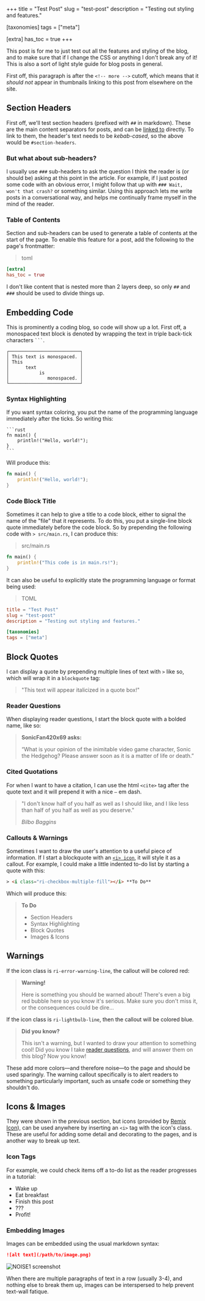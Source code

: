 +++
title = "Test Post"
slug = "test-post"
description = "Testing out styling and features."

[taxonomies]
tags = ["meta"]

[extra]
has_toc = true
+++

This post is for me to just test out all the features and styling of the blog, and to
make sure that if I change the CSS or anything I don't break any of it! This is also a
sort of light style guide for blog posts in general.

<!-- more -->

First off, this paragraph is after the `<!-- more -->` cutoff, which means that it *should not*
appear in thumbnails linking to this post from elsewhere on the site.

## Section Headers

First off, we'll test section headers (prefixed with `##` in markdown). These are the main content
separators for posts, and can be [linked to](#section-headers) directly. To link to them, the
header's text needs to be *kebab-cased*, so the above would be `#section-headers`.

### But what about sub-headers?

I usually use `###` sub-headers to ask the question I think the reader is (or should be) asking at
this point in the article. For example, if I just posted some code with an obvious error, I might
follow that up with `### Wait, won't that crash?` or something similar. Using this approach lets
me write posts in a conversational way, and helps me continually frame myself in the mind of the
reader.

### Table of Contents

Section and sub-headers can be used to generate a table of contents at the start of the page. To
enable this feature for a post, add the following to the page's frontmatter:

> toml
```toml
[extra]
has_toc = true
```

I don't like content that is nested more than 2 layers deep, so only `##` and `###` should be used
to divide things up.

## Embedding Code

This is prominently a coding blog, so code will show up a lot. First off, a monospaced text block is
denoted by wrapping the text in triple back-tick characters <code>&#x0060;&#x0060;&#x0060;</code>.

```
┌──────────────────────────┐
│ This text is monospaced. │
│ This                     │
│      text                │
│           is             │
│              monospaced. │
└──────────────────────────┘
```

### Syntax Highlighting

If you want syntax coloring, you put the name of the programming language immediately after the ticks.
So writing this:

~~~
```rust
fn main() {
    println!("Hello, world!");
}
```
~~~

Will produce this:

```rust
fn main() {
    println!("Hello, world!");
}
```

### Code Block Title

Sometimes it can help to give a title to a code block, either to signal the name of the "file" that
it represents. To do this, you put a single-line block quote immediately before the code block. So by prepending
the following code with `> src/main.rs`, I can produce this:

> src/main.rs
```rust
fn main() {
    println!("This code is in main.rs!");
}
```

It can also be useful to explicitly state the programming language or format being used:

> TOML
```toml
title = "Test Post"
slug = "test-post"
description = "Testing out styling and features."

[taxonomies]
tags = ["meta"]
```

## Block Quotes

I can display a quote by prepending multiple lines of text with `>` like so, which will
wrap it in a `blockquote` tag:

> "This text will appear italicized in a quote box!"

### Reader Questions

When displaying reader questions, I start the block quote with a bolded name, like so:

> **SonicFan420x69 asks:**
>
> &ldquo;What is your opinion of the inimitable video game character, Sonic the Hedgehog? Please
> answer soon as it is a matter of life or death.&rdquo;

### Cited Quotations

For when I want to have a citation, I can use the html `<cite>` tag after the quote text and it
will prepend it with a nice `—` em dash.

> "I don't know half of you half as well as I should like, and I like less than half of you half
> as well as you deserve."
>
> <cite>Bilbo Baggins</cite>

### Callouts &amp; Warnings

Sometimes I want to draw the user's attention to a useful piece of information. If I start a
blockquote with an [`<i> icon`](#icons-images), it will style it as a callout. For example,
I could make a little indented to-do list by starting a quote with this:

```html
> <i class="ri-checkbox-multiple-fill"></i> **To Do**
```

Which will produce this:

> <i class="ri-checkbox-multiple-fill"></i> **To Do**
>
> - <i class="ri-checkbox-line"></i> Section Headers
> - <i class="ri-checkbox-line"></i> Syntax Highlighting
> - <i class="ri-checkbox-line"></i> Block Quotes
> - <i class="ri-checkbox-blank-line"></i> Images &amp; Icons

## Warnings

If the icon class is `ri-error-warning-line`, the callout will be colored red:

> <i class="ri-error-warning-line"></i> **Warning!**
> 
> Here is something you should be warned about! There's even a big red
> bubble here so you know it's serious. Make sure you don't miss it, or
> the consequences could be dire...

If the icon class is `ri-lightbulb-line`, then the callout will be colored blue.

> <i class="ri-lightbulb-line"></i> **Did you know?**
>
> This isn't a warning, but I wanted to draw your attention to something cool! Did you know
> I take [reader questions](/ask), and will answer them on this blog? Now you know!

These add more colors&mdash;and therefore noise&mdash;to the page and should be used sparingly.
The warning callout specifically is to alert readers to something particularly important, such
as unsafe code or something they shouldn't do.

## Icons &amp; Images

They were shown in the previous section, but icons (provided by [Remix Icon](https://remixicon.com/)),
can be used anywhere by inserting an `<i>` tag with the icon's class. These are useful for adding
some detail and decorating to the pages, and is another way to break up text.

### Icon Tags

For example, we could check items off a to-do list as the reader progresses in a tutorial:

- <i class="ri-checkbox-line"></i> Wake up
- <i class="ri-checkbox-line"></i> Eat breakfast
- <i class="ri-checkbox-line"></i> Finish this post
- <i class="ri-checkbox-blank-line"></i> ???
- <i class="ri-checkbox-blank-line"></i> Profit!

### Embedding Images

Images can be embedded using the usual markdown syntax:

```md
![alt text](/path/to/image.png)
```

![NOISE1 screenshot](https://img.itch.zone/aW1hZ2UvNTU2NDU0LzI5MTYzNzgucG5n/original/6GRlJM.png)

When there are multiple paragraphs of text in a row (usually 3-4), and nothing else to break
them up, images can be interspersed to help prevent text-wall fatique.